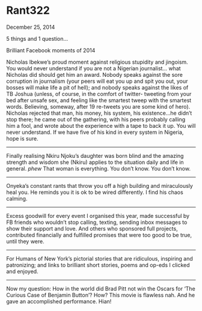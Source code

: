 # Rant322


December 25, 2014

5 things and 1 question...

Brilliant Facebook moments of 2014

Nicholas Ibekwe’s proud moment against religious stupidity and jingoism. You would never understand if you are not a Nigerian journalist… what Nicholas did should get him an award. Nobody speaks against the sore corruption in journalism (your peers will eat you up and spit you out, your bosses will make life a pit of hell); and nobody speaks against the likes of TB Joshua (unless, of course, in the comfort of twitter- tweeting from your bed after unsafe sex, and feeling like the smartest tweep with the smartest words. Believing, someway, after 19 re-tweets you are some kind of hero). Nicholas rejected that man, his money, his system, his existence…he didn’t stop there; he came out of the gathering, with his peers probably calling him a fool, and wrote about the experience with a tape to back it up.
You will never understand. If we have five of his kind in every system in Nigeria, hope is sure.
*** 
Finally realising Nkiru Njoku’s daughter was born blind and the amazing strength and wisdom she (Nkiru) applies to the situation daily and life in general. *phew* That woman is everything. You don’t know. You don’t know.
*** 
Onyeka’s constant rants that throw you off a high building and miraculously heal you. He reminds you it is ok to be wired differently. I find his chaos calming.
*** 
Excess goodwill for every event I organised this year, made successful by FB friends who wouldn’t stop calling, texting, sending inbox messages to show their support and love. And others who sponsored full projects, contributed financially and fulfilled promises that were too good to be true, until they were. 
*** 
For Humans of New York’s pictorial stories that are ridiculous, inspiring and patronizing; and links to brilliant short stories, poems and op-eds I clicked and enjoyed.
*** 
Now my question: How in the world did Brad Pitt not win the Oscars for ‘The Curious Case of Benjamin Button’? How? This movie is flawless nah. And he gave an accomplished performance. Hian!
